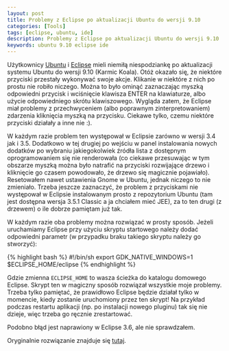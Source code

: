 ```yaml
---
layout: post
title: Problemy z Eclipse po aktualizacji Ubuntu do wersji 9.10
categories: [Tools]
tags: [eclipse, ubuntu, ide]
description: Problemy z Eclipse po aktualizacji Ubuntu do wersji 9.10
keywords: ubuntu 9.10 eclipse ide
---
```

Użytkownicy <a href="http://www.ubuntu.com/">Ubuntu</a> i <a href="http://www.eclipse.org/">Eclipse</a> mieli niemiłą niespodziankę po aktualizacji systemu Ubuntu do wersji 9.10 (Karmic Koala). Otóż okazało się, że niektóre przyciski przestały wykonywać swoje akcje. Klikanie w niektóre z nich po prostu nie robiło niczego. Można to było ominąć zaznaczając myszką odpowiedni przycisk i wciśnięcie klawisza ENTER na klawiaturze, albo użycie odpowiedniego skrótu klawiszowego. Wygląda zatem, że Eclipse miał problemy z przechwyceniem (albo poprawnym zinterpretowaniem) zdarzenia kliknięcia myszką na przycisku. Ciekawe tylko, czemu niektóre przyciski działały a inne nie :).

W każdym razie problem ten występował w Eclipsie zarówno w wersji 3.4 jak i 3.5. Dodatkowo w tej drugiej po wejściu w panel instalowania nowych dodatków po wybraniu jakiegokolwiek źródła lista z dostępnym oprogramowaniem się nie renderowała (co ciekawe przesuwając w tym obszarze myszką można było natrafić na przyciski rozwijające drzewo i kliknięcie go czasem powodowało, że drzewo się magicznie pojawiało). Resetowałem nawet ustawienia Gnome w Ubuntu, jednak niczego to nie zmieniało. Trzeba jeszcze zaznaczyć, że problem z przyciskami nie występował w Eclipsie instalowanym prosto z repozytorium Ubuntu (tam jest dostępna wersja 3.5.1 Classic a ja chciałem mieć JEE), za to ten drugi (z drzewem) o ile dobrze pamiętam już tak.

W każdym razie oba problemy można rozwiązać w prosty sposób. Jeżeli uruchamiamy Eclipse przy użyciu skryptu startowego należy dodać odpowiedni parametr (w przypadku braku takiego skryptu należy go stworzyć):

{% highlight bash %}
#!/bin/sh
export GDK_NATIVE_WINDOWS=1
$ECLIPSE_HOME/eclipse
{% endhighlight %}

Gdzie zmienna `ECLIPSE_HOME` to wasza ścieżka do katalogu domowego Eclipse. Skrypt ten w magiczny sposób rozwiązał wszystkie moje problemy. Trzeba tylko pamiętać, że prawidłowo Eclipse będzie działał tylko w momencie, kiedy zostanie uruchomiony przez ten skrypt! Na przykład podczas restartu aplikacji (np. po instalacji nowego pluginu) tak się nie dzieje, więc trzeba go ręcznie zrestartować.

Podobno błąd jest naprawiony w Eclipse 3.6, ale nie sprawdzałem.

Oryginalnie rozwiązanie znajduje się <a href="http://www.norio.be/blog/2009/10/problems-eclipse-buttons-ubuntu-910">tutaj</a>.